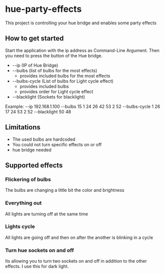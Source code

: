 # hue-party-effects
This project is controlling your hue bridge and enables some party effects

## How to get started
Start the application with the ip address as Command-Line Argument. Then you need to press the button of the Hue bridge.
 + --ip (IP of Hue Bridge)
 + --bulbs (list of bulbs for the most effects)
   + provides included bulbs for the most effects
 + --bulbs-cycle (List of bulbs for Light cycle effect)
   + provides included bulbs
   + provides order for Light cycle effect
 + --blacklight (Sockets for blacklight)
   

Example: --ip 192.168.1.100 --bulbs 15 1 24 26 42 53 2 52 --bulbs-cycle 1 26 17 24 53 2 52 --blacklight 50 48 
## Limitations
 + The used bulbs are hardcoded
 + You could not turn specific effects on or off
 + hue bridge needed

## Supported effects
### Flickering of bulbs
The bulbs are changing a little bit the color and brightness 

### Everything out
All lights are turning off at the same time

### Lights cycle
All lights are going off and then on after the another is blinking in a cycle

### Turn hue sockets on and off
Its allowing you to turn two sockets on and off in addition to the other effects. I use this for dark light.
